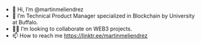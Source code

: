 - 👋 Hi, I’m @martinmeliendrez
- 🌱 I’m Technical Product Manager specialized in Blockchain by University at Buffalo.
- 👀💞️ I’m looking to collaborate on WEB3 projects.
- 📫 How to reach me https://linktr.ee/martinmeliendrez
